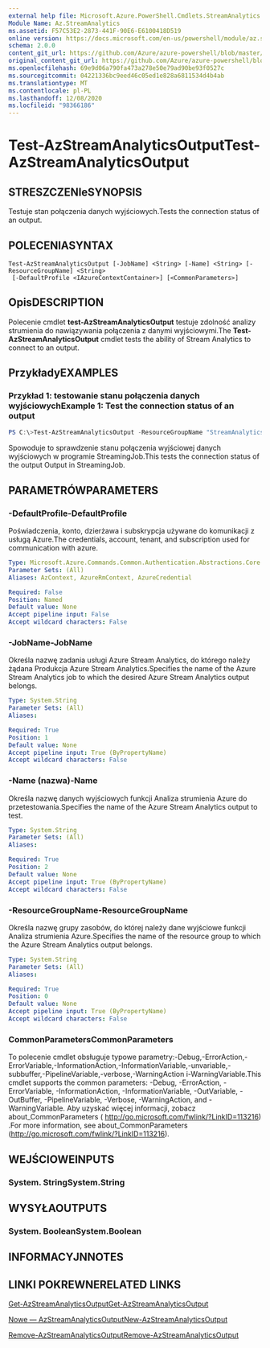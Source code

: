 ```yaml
---
external help file: Microsoft.Azure.PowerShell.Cmdlets.StreamAnalytics.dll-Help.xml
Module Name: Az.StreamAnalytics
ms.assetid: F57C53E2-2873-441F-90E6-E6100418D519
online version: https://docs.microsoft.com/en-us/powershell/module/az.streamanalytics/test-azstreamanalyticsoutput
schema: 2.0.0
content_git_url: https://github.com/Azure/azure-powershell/blob/master/src/StreamAnalytics/StreamAnalytics/help/Test-AzStreamAnalyticsOutput.md
original_content_git_url: https://github.com/Azure/azure-powershell/blob/master/src/StreamAnalytics/StreamAnalytics/help/Test-AzStreamAnalyticsOutput.md
ms.openlocfilehash: 69e9d06a790fa473a278e50e79ad90be93f0527c
ms.sourcegitcommit: 04221336bc9eed46c05ed1e828a6811534d4b4ab
ms.translationtype: MT
ms.contentlocale: pl-PL
ms.lasthandoff: 12/08/2020
ms.locfileid: "98366186"
---
```

# <span data-ttu-id="9b248-101">Test-AzStreamAnalyticsOutput</span><span class="sxs-lookup"><span data-stu-id="9b248-101">Test-AzStreamAnalyticsOutput</span></span>

## <span data-ttu-id="9b248-102">STRESZCZENIe</span><span class="sxs-lookup"><span data-stu-id="9b248-102">SYNOPSIS</span></span>
<span data-ttu-id="9b248-103">Testuje stan połączenia danych wyjściowych.</span><span class="sxs-lookup"><span data-stu-id="9b248-103">Tests the connection status of an output.</span></span>

## <span data-ttu-id="9b248-104">POLECENIA</span><span class="sxs-lookup"><span data-stu-id="9b248-104">SYNTAX</span></span>

```
Test-AzStreamAnalyticsOutput [-JobName] <String> [-Name] <String> [-ResourceGroupName] <String>
 [-DefaultProfile <IAzureContextContainer>] [<CommonParameters>]
```

## <span data-ttu-id="9b248-105">Opis</span><span class="sxs-lookup"><span data-stu-id="9b248-105">DESCRIPTION</span></span>
<span data-ttu-id="9b248-106">Polecenie cmdlet **test-AzStreamAnalyticsOutput** testuje zdolność analizy strumienia do nawiązywania połączenia z danymi wyjściowymi.</span><span class="sxs-lookup"><span data-stu-id="9b248-106">The **Test-AzStreamAnalyticsOutput** cmdlet tests the ability of Stream Analytics to connect to an output.</span></span>

## <span data-ttu-id="9b248-107">Przykłady</span><span class="sxs-lookup"><span data-stu-id="9b248-107">EXAMPLES</span></span>

### <span data-ttu-id="9b248-108">Przykład 1: testowanie stanu połączenia danych wyjściowych</span><span class="sxs-lookup"><span data-stu-id="9b248-108">Example 1: Test the connection status of an output</span></span>
```powershell
PS C:\>Test-AzStreamAnalyticsOutput -ResourceGroupName "StreamAnalytics-Default-West-US" -JobName "StreamingJob" -Name "Output"
```

<span data-ttu-id="9b248-109">Spowoduje to sprawdzenie stanu połączenia wyjściowej danych wyjściowych w programie StreamingJob.</span><span class="sxs-lookup"><span data-stu-id="9b248-109">This tests the connection status of the output Output in StreamingJob.</span></span>

## <span data-ttu-id="9b248-110">PARAMETRÓW</span><span class="sxs-lookup"><span data-stu-id="9b248-110">PARAMETERS</span></span>

### <span data-ttu-id="9b248-111">-DefaultProfile</span><span class="sxs-lookup"><span data-stu-id="9b248-111">-DefaultProfile</span></span>
<span data-ttu-id="9b248-112">Poświadczenia, konto, dzierżawa i subskrypcja używane do komunikacji z usługą Azure.</span><span class="sxs-lookup"><span data-stu-id="9b248-112">The credentials, account, tenant, and subscription used for communication with azure.</span></span>

```yaml
Type: Microsoft.Azure.Commands.Common.Authentication.Abstractions.Core.IAzureContextContainer
Parameter Sets: (All)
Aliases: AzContext, AzureRmContext, AzureCredential

Required: False
Position: Named
Default value: None
Accept pipeline input: False
Accept wildcard characters: False
```

### <span data-ttu-id="9b248-113">-JobName</span><span class="sxs-lookup"><span data-stu-id="9b248-113">-JobName</span></span>
<span data-ttu-id="9b248-114">Określa nazwę zadania usługi Azure Stream Analytics, do którego należy żądana Produkcja Azure Stream Analytics.</span><span class="sxs-lookup"><span data-stu-id="9b248-114">Specifies the name of the Azure Stream Analytics job to which the desired Azure Stream Analytics output belongs.</span></span>

```yaml
Type: System.String
Parameter Sets: (All)
Aliases:

Required: True
Position: 1
Default value: None
Accept pipeline input: True (ByPropertyName)
Accept wildcard characters: False
```

### <span data-ttu-id="9b248-115">-Name (nazwa)</span><span class="sxs-lookup"><span data-stu-id="9b248-115">-Name</span></span>
<span data-ttu-id="9b248-116">Określa nazwę danych wyjściowych funkcji Analiza strumienia Azure do przetestowania.</span><span class="sxs-lookup"><span data-stu-id="9b248-116">Specifies the name of the Azure Stream Analytics output to test.</span></span>

```yaml
Type: System.String
Parameter Sets: (All)
Aliases:

Required: True
Position: 2
Default value: None
Accept pipeline input: True (ByPropertyName)
Accept wildcard characters: False
```

### <span data-ttu-id="9b248-117">-ResourceGroupName</span><span class="sxs-lookup"><span data-stu-id="9b248-117">-ResourceGroupName</span></span>
<span data-ttu-id="9b248-118">Określa nazwę grupy zasobów, do której należy dane wyjściowe funkcji Analiza strumienia Azure.</span><span class="sxs-lookup"><span data-stu-id="9b248-118">Specifies the name of the resource group to which the Azure Stream Analytics output belongs.</span></span>

```yaml
Type: System.String
Parameter Sets: (All)
Aliases:

Required: True
Position: 0
Default value: None
Accept pipeline input: True (ByPropertyName)
Accept wildcard characters: False
```

### <span data-ttu-id="9b248-119">CommonParameters</span><span class="sxs-lookup"><span data-stu-id="9b248-119">CommonParameters</span></span>
<span data-ttu-id="9b248-120">To polecenie cmdlet obsługuje typowe parametry:-Debug,-ErrorAction,-ErrorVariable,-InformationAction,-InformationVariable,-unvariable,-subbuffer,-PipelineVariable,-verbose,-WarningAction i-WarningVariable.</span><span class="sxs-lookup"><span data-stu-id="9b248-120">This cmdlet supports the common parameters: -Debug, -ErrorAction, -ErrorVariable, -InformationAction, -InformationVariable, -OutVariable, -OutBuffer, -PipelineVariable, -Verbose, -WarningAction, and -WarningVariable.</span></span> <span data-ttu-id="9b248-121">Aby uzyskać więcej informacji, zobacz about_CommonParameters ( http://go.microsoft.com/fwlink/?LinkID=113216) .</span><span class="sxs-lookup"><span data-stu-id="9b248-121">For more information, see about_CommonParameters (http://go.microsoft.com/fwlink/?LinkID=113216).</span></span>

## <span data-ttu-id="9b248-122">WEJŚCIOWE</span><span class="sxs-lookup"><span data-stu-id="9b248-122">INPUTS</span></span>

### <span data-ttu-id="9b248-123">System. String</span><span class="sxs-lookup"><span data-stu-id="9b248-123">System.String</span></span>

## <span data-ttu-id="9b248-124">WYSYŁA</span><span class="sxs-lookup"><span data-stu-id="9b248-124">OUTPUTS</span></span>

### <span data-ttu-id="9b248-125">System. Boolean</span><span class="sxs-lookup"><span data-stu-id="9b248-125">System.Boolean</span></span>

## <span data-ttu-id="9b248-126">INFORMACYJN</span><span class="sxs-lookup"><span data-stu-id="9b248-126">NOTES</span></span>

## <span data-ttu-id="9b248-127">LINKI POKREWNE</span><span class="sxs-lookup"><span data-stu-id="9b248-127">RELATED LINKS</span></span>

[<span data-ttu-id="9b248-128">Get-AzStreamAnalyticsOutput</span><span class="sxs-lookup"><span data-stu-id="9b248-128">Get-AzStreamAnalyticsOutput</span></span>](./Get-AzStreamAnalyticsOutput.md)

[<span data-ttu-id="9b248-129">Nowe — AzStreamAnalyticsOutput</span><span class="sxs-lookup"><span data-stu-id="9b248-129">New-AzStreamAnalyticsOutput</span></span>](./New-AzStreamAnalyticsOutput.md)

[<span data-ttu-id="9b248-130">Remove-AzStreamAnalyticsOutput</span><span class="sxs-lookup"><span data-stu-id="9b248-130">Remove-AzStreamAnalyticsOutput</span></span>](./Remove-AzStreamAnalyticsOutput.md)


